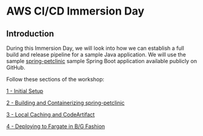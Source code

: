 # AWS CI/CD Immersion Day

## Introduction

During this Immersion Day, we will look into how we can establish a full build and release pipeline for a sample Java 
application. We will use the sample [spring-petclinic](https://github.com/spring-projects/spring-petclinic) sample
Spring Boot application available publicly on GitHub.

Follow these sections of the workshop:

[1 - Initial Setup](1-Setup/README.md)

[2 - Building and Containerizing spring-petclinic](2-Build/README.md)

[3 - Local Caching and CodeArtifact](3-Artifact/README.md)

[4 - Deploying to Fargate in B/G Fashion](4-Deploy/README.md)